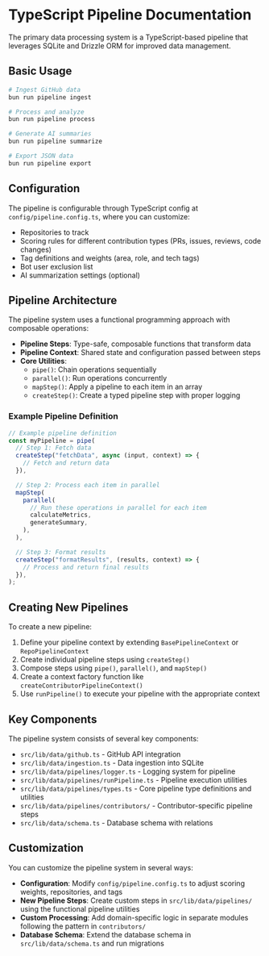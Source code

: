 # TypeScript Pipeline Documentation

The primary data processing system is a TypeScript-based pipeline that leverages SQLite and Drizzle ORM for improved data management.

## Basic Usage

```bash
# Ingest GitHub data
bun run pipeline ingest

# Process and analyze
bun run pipeline process

# Generate AI summaries
bun run pipeline summarize

# Export JSON data
bun run pipeline export
```

## Configuration

The pipeline is configurable through TypeScript config at `config/pipeline.config.ts`, where you can customize:

- Repositories to track
- Scoring rules for different contribution types (PRs, issues, reviews, code changes)
- Tag definitions and weights (area, role, and tech tags)
- Bot user exclusion list
- AI summarization settings (optional)

## Pipeline Architecture

The pipeline system uses a functional programming approach with composable operations:

- **Pipeline Steps**: Type-safe, composable functions that transform data
- **Pipeline Context**: Shared state and configuration passed between steps
- **Core Utilities**:
  - `pipe()`: Chain operations sequentially
  - `parallel()`: Run operations concurrently
  - `mapStep()`: Apply a pipeline to each item in an array
  - `createStep()`: Create a typed pipeline step with proper logging

### Example Pipeline Definition

```typescript
// Example pipeline definition
const myPipeline = pipe(
  // Step 1: Fetch data
  createStep("fetchData", async (input, context) => {
    // Fetch and return data
  }),

  // Step 2: Process each item in parallel
  mapStep(
    parallel(
      // Run these operations in parallel for each item
      calculateMetrics,
      generateSummary,
    ),
  ),

  // Step 3: Format results
  createStep("formatResults", (results, context) => {
    // Process and return final results
  }),
);
```

## Creating New Pipelines

To create a new pipeline:

1. Define your pipeline context by extending `BasePipelineContext` or `RepoPipelineContext`
2. Create individual pipeline steps using `createStep()`
3. Compose steps using `pipe()`, `parallel()`, and `mapStep()`
4. Create a context factory function like `createContributorPipelineContext()`
5. Use `runPipeline()` to execute your pipeline with the appropriate context

## Key Components

The pipeline system consists of several key components:

- `src/lib/data/github.ts` - GitHub API integration
- `src/lib/data/ingestion.ts` - Data ingestion into SQLite
- `src/lib/data/pipelines/logger.ts` - Logging system for pipeline
- `src/lib/data/pipelines/runPipeline.ts` - Pipeline execution utilities
- `src/lib/data/pipelines/types.ts` - Core pipeline type definitions and utilities
- `src/lib/data/pipelines/contributors/` - Contributor-specific pipeline steps
- `src/lib/data/schema.ts` - Database schema with relations

## Customization

You can customize the pipeline system in several ways:

- **Configuration**: Modify `config/pipeline.config.ts` to adjust scoring weights, repositories, and tags
- **New Pipeline Steps**: Create custom steps in `src/lib/data/pipelines/` using the functional pipeline utilities
- **Custom Processing**: Add domain-specific logic in separate modules following the pattern in `contributors/`
- **Database Schema**: Extend the database schema in `src/lib/data/schema.ts` and run migrations
